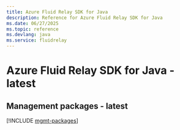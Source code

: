 ```yaml
---
title: Azure Fluid Relay SDK for Java
description: Reference for Azure Fluid Relay SDK for Java
ms.date: 06/27/2025
ms.topic: reference
ms.devlang: java
ms.service: fluidrelay
---
```

# Azure Fluid Relay SDK for Java - latest

## Management packages - latest
[!INCLUDE [mgmt-packages](fluid-relay-mgmt-index.md)]